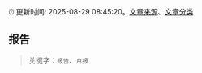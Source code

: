 :alarm_clock: 更新时间: 2025-08-29 08:45:20。[文章来源](/README.md)、[文章分类](/TAGS.md)

## 报告


> 关键字：`报告`、`月报`



